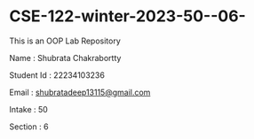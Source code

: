 # CSE-122-winter-2023-50--06-
This is an OOP Lab Repository


Name : Shubrata Chakrabortty 

Student Id : 22234103236

Email : shubratadeep13115@gmail.com

Intake : 50

Section : 6
